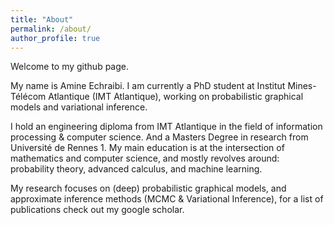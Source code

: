 ```yaml
---
title: "About"
permalink: /about/
author_profile: true
---
```


Welcome to my github page.

My name is Amine Echraibi. I am currently a PhD student at Institut Mines-Télécom Atlantique (IMT Atlantique), working on probabilistic graphical models and variational inference.

I hold an engineering diploma from IMT Atlantique in the field of information processing & computer science. And a Masters Degree in research from Université de Rennes 1. My main education is at the intersection of mathematics and computer science, and mostly revolves around: probability theory, advanced calculus, and machine learning.

My research focuses on (deep) probabilistic graphical models, and approximate inference methods (MCMC & Variational Inference), for a list of publications check out my google scholar.
